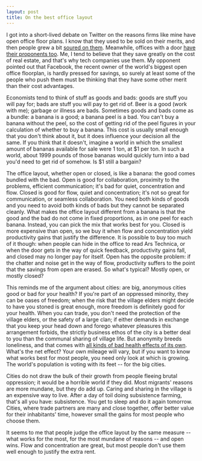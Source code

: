 ```yaml
---
layout: post
title: On the best office layout
---
```


I got into a short-lived debate on Twitter on the reasons firms like mine have open office floor plans. I know that they used to be sold on their merits, and then people grew a bit [soured on them](http://fortune.com/2015/03/18/pros-and-cons-open-office-floorplan/). Meanwhile, offices with a door [have their proponents too](https://blog.stackoverflow.com/2015/01/why-we-still-believe-in-private-offices/). Me, I tend to believe that they save greatly on the cost of real estate, and that's why tech companies use them. My opponent pointed out that Facebook, the recent owner of the world's biggest open office floorplan, is hardly pressed for savings, so surely at least some of the people who push them must be thinking that they have some other merit than their cost advantages.
 
Economists tend to think of stuff as goods and bads: goods are stuff you will pay for; bads are stuff you will pay to get rid of. Beer is a good (work with me); garbage or illness are bads. Sometimes goods and bads come as a bundle: a banana is a good; a banana peel is a bad. You can't buy a banana without the peel, so the cost of getting rid of the peel figures in your calculation of whether to buy a banana. This cost is usually small enough that you don't think about it, but it does influence your decision all the same. If you think that it doesn't, imagine a world in which the smallest amount of bananas available for sale were 1 ton, at $1 per ton. In such a world, about 1999 pounds of those bananas would quickly turn into a bad you'd need to get rid of somehow. Is $1 still a bargain? 

The office layout, whether open or closed, is like a banana: the good comes bundled with the bad. Open is good for collaboration, proximity to the problems, efficient communication; it's bad for quiet, concentration and flow. Closed is good for flow, quiet and concentration; it's not so great for communication, or seamless collaboration. You need both kinds of goods and you need to avoid both kinds of bads but they cannot be separated cleanly. What makes the office layout different from a banana is that the good and the bad do not come in fixed proportions, as in one peel for each banana. Instead, you can pick the mix that works best for you. Closed is more expensive than open, so we buy it when flow and concentration yield productivity gains that justify the difference. It is possible to buy too much of it though: when people can hide in the office to read Ars Technica, or when the door gets in the way of quick feedback, productivity gains fall, and closed may no longer pay for itself. Open has the opposite problem: if the chatter and noise get in the way of flow, productivity suffers to the point that the savings from open are erased. So what's typical? Mostly open, or mostly closed?

This reminds me of the argument about cities: are big, anonymous cities good or bad for your health? If you're part of an oppressed minority, they can be oases of freedom; when the risk that the village elders might decide to have you stoned is great enough, more freedom is definitely good for your health. When you can trade, you don't need the protection of the village elders, or the safety of a large clan; if either demands in exchange that you keep your head down and forego whatever pleasures this arrangement forbids, the strictly business ethos of the city is a better deal to you than the communal sharing of village life. But anonymity breeds loneliness, and that comes with [all kinds of bad health effects of its own](http://www.ucobserver.org/society/2016/06/lonely_people/). What's the net effect? Your own mileage will vary, but if you want to know what works best for most people, you need only look at which is growing. The world's population is voting with its feet -- for the big cities. 

Cities do not draw the bulk of their growth from people fleeing brutal oppression; it would be a horrible world if they did. Most migrants' reasons are more mundane, but they do add up. Caring and sharing in the village is an expensive way to live. After a day of toil doing subsistence farming, that's all you have: subsistence. You get to sleep and do it again tomorrow. Cities, where trade partners are many and close together, offer better value for their inhabitants' time, however small the gains for most people who choose them.

It seems to me that people judge the office layout by the same measure -- what works for the most, for the most mundane of reasons -- and open wins. Flow and concentration are great, but most people don't use them well enough to justify the extra rent.
